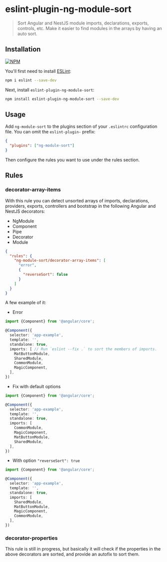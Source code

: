 # eslint-plugin-ng-module-sort

> Sort Angular and NestJS module imports, declarations, exports, controls, etc. Make it easier to find modules in the arrays by having an auto sort.

## Installation

[![NPM](https://img.shields.io/npm/v/eslint-plugin-ng-module-sort.svg)](https://www.npmjs.com/package/eslint-plugin-ng-module-sort)

You'll first need to install [ESLint](https://eslint.org/):

```sh
npm i eslint --save-dev
```

Next, install `eslint-plugin-ng-module-sort`:

```sh
npm install eslint-plugin-ng-module-sort --save-dev
```

## Usage

Add `ng-module-sort` to the plugins section of your `.eslintrc` configuration file. You can omit the `eslint-plugin-` prefix:

```json
{
  "plugins": ["ng-module-sort"]
}
```

Then configure the rules you want to use under the rules section.

## Rules

### decorator-array-items

With this rule you can detect unsorted arrays of imports, declarations, providers, exports, controllers and bootstrap in the following Angular and NestJS decorators:

- NgModule
- Component
- Pipe
- Decorator
- Module

```json
{
  "rules": {
    "ng-module-sort/decorator-array-items": [
      "error",
      {
        "reverseSort": false
      }
    ]
  }
}
```

A few example of it:

- Error

```ts
import {Component} from '@angular/core';

@Component({
  selector: 'app-example',
  template: '',
  standalone: true,
  imports: [ // Run `eslint --fix .` to sort the members of imports.
    MatButtonModule,
    SharedModule,
    CommonModule,
    MagicComponent,
  ],
})
```

- Fix with default options

```ts
import {Component} from '@angular/core';

@Component({
  selector: 'app-example',
  template: '',
  standalone: true,
  imports: [
    CommonModule,
    MagicComponent,
    MatButtonModule,
    SharedModule,
  ],
})
```

- With option `"reverseSort": true`

```ts
import {Component} from '@angular/core';

@Component({
  selector: 'app-example',
  template: '',
  standalone: true,
  imports: [
    SharedModule,
    MatButtonModule,
    MagicComponent,
    CommonModule,
  ],
})
```

### decorator-properties

This rule is still in progress, but basically it will check if the properties in the above decorators are sorted, and provide an autofix to sort them.
